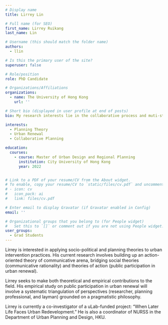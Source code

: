 ```yaml
---
# Display name
title: Lirrey Lin

# Full name (for SEO)
first_name: Lirrey Ruikang
last_name: Lin

# Username (this should match the folder name)
authors:
  - llin

# Is this the primary user of the site?
superuser: false

# Role/position
role: PhD Candidate

# Organizations/Affiliations
organizations:
  - name: The University of Hong Kong
    url: ''

# Short bio (displayed in user profile at end of posts)
bio: My research interests lie in the collaborative process and muti-stakeholder dialogue in the context of urban interventions, and I seek to combine professional planning and local knowledge. I had training in urban design and regional planning from Hong Kong and applied social sciences from Canada.

interests:
  - Planning Theory
  - Urban Renewal
  - Collaborative Planning

education:
  courses:
    - course: Master of Urban Design and Regional Planning
      institution: City University of Hong Kong
      year: 2022


# Link to a PDF of your resume/CV from the About widget.
# To enable, copy your resume/CV to `static/files/cv.pdf` and uncomment the lines below.
# - icon: cv
#   icon_pack: ai
#   link: files/cv.pdf

# Enter email to display Gravatar (if Gravatar enabled in Config)
email: ''

# Organizational groups that you belong to (for People widget)
#   Set this to `[]` or comment out if you are not using People widget.
user_groups:
  - Grad Students
---
```


Lirrey is interested in applying socio-political and planning theories to urban intervention practices. His current research involves building up an action-oriented theory of communicative arena, bridging social theories (communicative rationality) and theories of action (public participation in urban renewal).

Lirrey seeks to make both theoretical and empirical contributions to the field. His empirical study on public participation in urban renewal will involve a systematic triangulation of perspectives (researcher, planning professional, and layman) grounded on a pragmatistic philosophy.

Lirrey is currently a co-investigator of a uLab-funded project: “When Later Life Faces Urban Redevelopment.” He is also a coordinator of NURSS in the Department of Urban Planning and Design, HKU.
